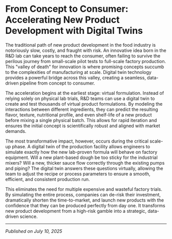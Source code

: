 # From Concept to Consumer: Accelerating New Product Development with Digital Twins

The traditional path of new product development in the food industry is notoriously slow, costly, and fraught with risk. An innovative idea born in the R&D lab can take years to reach the consumer, often failing to survive the perilous journey from small-scale pilot tests to full-scale factory production. This "valley of death" for innovation is where promising concepts succumb to the complexities of manufacturing at scale. Digital twin technology provides a powerful bridge across this valley, creating a seamless, data-driven pipeline from concept to consumer.

The acceleration begins at the earliest stage: virtual formulation. Instead of relying solely on physical lab trials, R&D teams can use a digital twin to create and test thousands of virtual product formulations. By modeling the interactions between different ingredients, they can predict the resulting flavor, texture, nutritional profile, and even shelf-life of a new product before mixing a single physical batch. This allows for rapid iteration and ensures the initial concept is scientifically robust and aligned with market demands.

The most transformative impact, however, occurs during the critical scale-up phase. A digital twin of the production facility allows engineers to simulate exactly how the new lab-proven formula will behave on factory equipment. Will a new plant-based dough be too sticky for the industrial mixers? Will a new, thicker sauce flow correctly through the existing pumps and piping? The digital twin answers these questions virtually, allowing the team to adjust the recipe or process parameters to ensure a smooth, efficient, and consistent production run.

This eliminates the need for multiple expensive and wasteful factory trials. By simulating the entire process, companies can de-risk their investment, dramatically shorten the time-to-market, and launch new products with the confidence that they can be produced perfectly from day one. It transforms new product development from a high-risk gamble into a strategic, data-driven science.

---
*Published on July 10, 2025*
